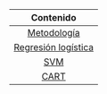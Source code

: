 <div align="center" markdown="1">

|        **Contenido**      |
|:----------------------:	|
| [Metodología]()         |
| [Regresión logística][RL]   |
| [SVM]()                   |
| [CART]()                  |

</div>

[RL]: ./projects/logistic_regression.md